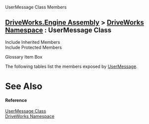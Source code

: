UserMessage Class Members   
  
[DriveWorks.Engine Assembly](topic2156.md) > [DriveWorks Namespace](topic2159.md) : UserMessage Class  
---  
  
Include Inherited Members    
Include Protected Members  


Glossary Item Box

The following tables list the members exposed by [UserMessage](topic5821.md).

# See Also

#### Reference

[UserMessage Class](topic5821.md)   
[DriveWorks Namespace](topic2159.md)


